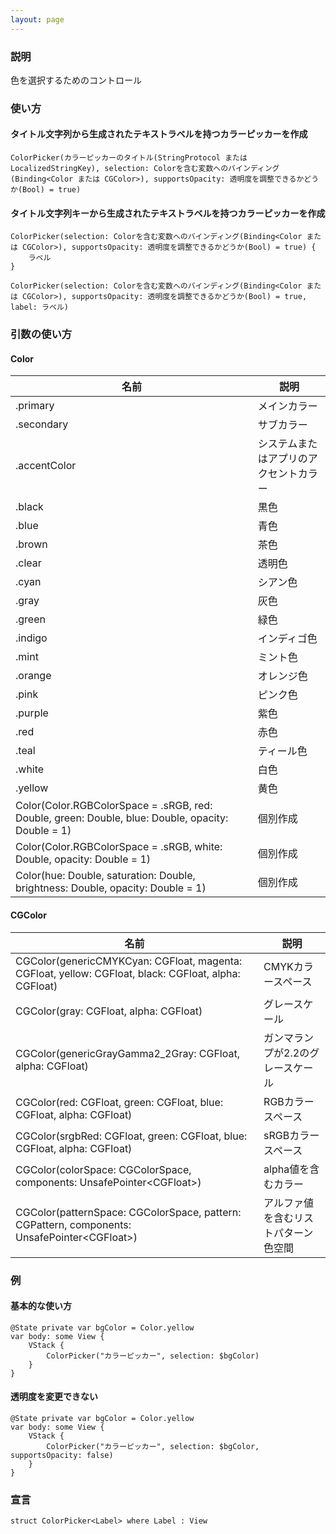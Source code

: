 ```yaml
---
layout: page
---
```


### 説明

色を選択するためのコントロール

### 使い方

#### タイトル文字列から生成されたテキストラベルを持つカラーピッカーを作成

    ColorPicker(カラーピッカーのタイトル(StringProtocol または LocalizedStringKey), selection: Colorを含む変数へのバインディング(Binding<Color または CGColor>), supportsOpacity: 透明度を調整できるかどうか(Bool) = true)

#### タイトル文字列キーから生成されたテキストラベルを持つカラーピッカーを作成

    ColorPicker(selection: Colorを含む変数へのバインディング(Binding<Color または CGColor>), supportsOpacity: 透明度を調整できるかどうか(Bool) = true) {
        ラベル
    }

    ColorPicker(selection: Colorを含む変数へのバインディング(Binding<Color または CGColor>), supportsOpacity: 透明度を調整できるかどうか(Bool) = true, label: ラベル)

### 引数の使い方

#### Color

| 名前                                                                                                | 説明                  |
| ------------------------------------------------------------------------------------------------- | ------------------- |
| .primary                                                                                          | メインカラー              |
| .secondary                                                                                        | サブカラー               |
| .accentColor                                                                                      | システムまたはアプリのアクセントカラー |
| .black                                                                                            | 黒色                  |
| .blue                                                                                             | 青色                  |
| .brown                                                                                            | 茶色                  |
| .clear                                                                                            | 透明色                 |
| .cyan                                                                                             | シアン色                |
| .gray                                                                                             | 灰色                  |
| .green                                                                                            | 緑色                  |
| .indigo                                                                                           | インディゴ色              |
| .mint                                                                                             | ミント色                |
| .orange                                                                                           | オレンジ色               |
| .pink                                                                                             | ピンク色                |
| .purple                                                                                           | 紫色                  |
| .red                                                                                              | 赤色                  |
| .teal                                                                                             | ティール色               |
| .white                                                                                            | 白色                  |
| .yellow                                                                                           | 黄色                  |
| Color(Color.RGBColorSpace = .sRGB, red: Double, green: Double, blue: Double, opacity: Double = 1) | 個別作成                |
| Color(Color.RGBColorSpace = .sRGB, white: Double, opacity: Double = 1)                            | 個別作成                |
| Color(hue: Double, saturation: Double, brightness: Double, opacity: Double = 1)                   | 個別作成                |

#### CGColor

| 名前                                                                                                        | 説明                 |
| --------------------------------------------------------------------------------------------------------- | ------------------ |
| CGColor(genericCMYKCyan: CGFloat, magenta: CGFloat, yellow: CGFloat, black: CGFloat, alpha: CGFloat) | CMYKカラースペース        |
| CGColor(gray: CGFloat, alpha: CGFloat)                                                                    | グレースケール            |
| CGColor(genericGrayGamma2_2Gray: CGFloat, alpha: CGFloat)                                                 | ガンマランプが2.2のグレースケール |
| CGColor(red: CGFloat, green: CGFloat, blue: CGFloat, alpha: CGFloat)                                      | RGBカラースペース         |
| CGColor(srgbRed: CGFloat, green: CGFloat, blue: CGFloat, alpha: CGFloat)                                  | sRGBカラースペース        |
| CGColor(colorSpace: CGColorSpace, components: UnsafePointer&lt;CGFloat&gt;)                                     | alpha値を含むカラー       |
| CGColor(patternSpace: CGColorSpace, pattern: CGPattern, components: UnsafePointer&lt;CGFloat&gt;)               | アルファ値を含むリストパターン色空間 |

### 例

#### 基本的な使い方

    @State private var bgColor = Color.yellow
    var body: some View {
        VStack {
            ColorPicker("カラーピッカー", selection: $bgColor)
        }
    }

#### 透明度を変更できない

    @State private var bgColor = Color.yellow
    var body: some View {
        VStack {
            ColorPicker("カラーピッカー", selection: $bgColor, supportsOpacity: false)
        }
    }

### 宣言

    struct ColorPicker<Label> where Label : View
